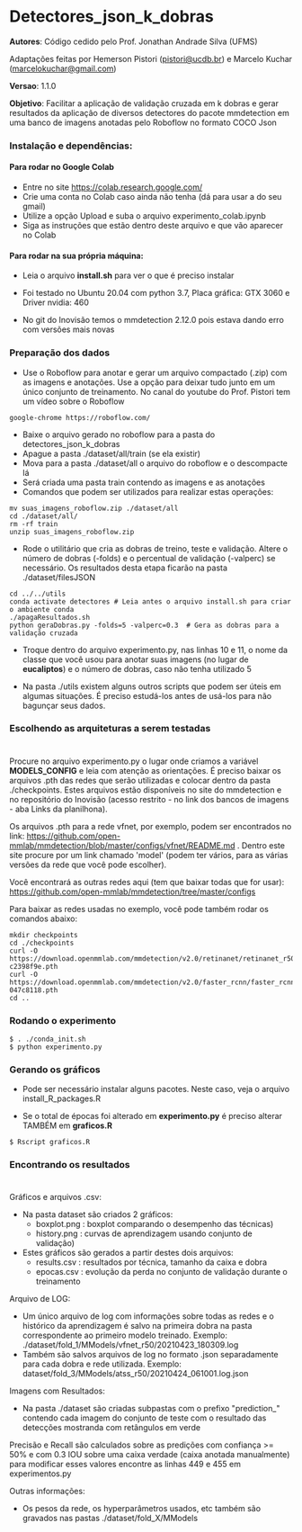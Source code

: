 # Detectores_json_k_dobras
__Autores__: Código cedido pelo Prof. Jonathan Andrade Silva (UFMS) 

Adaptações feitas por Hemerson Pistori (pistori@ucdb.br) e Marcelo Kuchar (marcelokuchar@gmail.com)

__Versao__: 1.1.0

__Objetivo__: Facilitar a aplicação de validação cruzada em k dobras e gerar resultados da aplicação 
de diversos detectores do pacote mmdetection em uma banco de imagens anotadas pelo Roboflow no formato COCO Json


### Instalação e dependências:

#### Para rodar no Google Colab 

- Entre no site https://colab.research.google.com/
- Crie uma conta no Colab caso ainda não tenha (dá para usar a do seu gmail)
- Utilize a opção Upload e suba o arquivo experimento_colab.ipynb
- Siga as instruções que estão dentro deste arquivo e que vão aparecer no Colab


#### Para rodar na sua própria máquina:

- Leia o arquivo **install.sh** para ver o que é preciso instalar

- Foi testado no Ubuntu 20.04 com python 3.7, Placa gráfica: GTX 3060 e Driver nvidia: 460

- No git do Inovisão temos o mmdetection 2.12.0 pois estava dando erro com versões mais novas



### Preparação dos dados
 
- Use o Roboflow para anotar e gerar um arquivo compactado (.zip) com as imagens e anotações. Use a opção para deixar tudo junto em um único conjunto de treinamento. No canal do youtube do Prof. Pistori tem um vídeo sobre o Roboflow

```
google-chrome https://roboflow.com/
```

- Baixe o arquivo gerado no roboflow para a pasta do detectores_json_k_dobras
- Apague a pasta ./dataset/all/train (se ela existir)
- Mova para a pasta ./dataset/all o arquivo do roboflow e o descompacte lá
- Será criada uma pasta train contendo as imagens e as anotações 
- Comandos que podem ser utilizados para realizar estas operações:

```
mv suas_imagens_roboflow.zip ./dataset/all
cd ./dataset/all/  
rm -rf train
unzip suas_imagens_roboflow.zip
```

- Rode o utilitário que cria as dobras de treino, teste e validação. Altere o número de dobras (-folds) e o percentual de validação (-valperc) se necessário. Os resultados desta etapa ficarão na pasta ./dataset/filesJSON 

```
cd ../../utils
conda activate detectores # Leia antes o arquivo install.sh para criar o ambiente conda
./apagaResultados.sh  
python geraDobras.py -folds=5 -valperc=0.3  # Gera as dobras para a validação cruzada 
```

- Troque dentro do arquivo experimento.py, nas linhas 10 e 11, o nome da classe que você usou para anotar suas imagens (no lugar de **eucaliptos**) e o número de dobras, caso não tenha utilizado 5

- Na pasta ./utils existem alguns outros scripts que podem ser úteis em algumas situações. É preciso estudá-los antes de usá-los para não bagunçar seus dados.



### Escolhendo as arquiteturas a serem testadas
# 

Procure no arquivo experimento.py o lugar onde criamos a variável **MODELS_CONFIG** e leia com atenção as orientações. É preciso baixar os arquivos .pth das redes que serão utilizadas e colocar dentro da pasta ./checkpoints. Estes arquivos estão disponíveis no site do mmdetection e no repositório do Inovisão (acesso restrito - no link dos bancos de imagens - aba Links da planilhona). 

Os arquivos .pth para a rede vfnet, por exemplo, podem ser encontrados no link:
https://github.com/open-mmlab/mmdetection/blob/master/configs/vfnet/README.md . Dentro este site procure por um link chamado 'model' (podem ter vários, para as várias versões da rede que você pode escolher).

Você encontrará as outras redes aqui (tem que baixar todas que for usar):
https://github.com/open-mmlab/mmdetection/tree/master/configs

Para baixar as redes usadas no exemplo, você pode também rodar os comandos abaixo:

```
mkdir checkpoints
cd ./checkpoints
curl -O https://download.openmmlab.com/mmdetection/v2.0/retinanet/retinanet_r50_fpn_1x_coco/retinanet_r50_fpn_1x_coco_20200130-c2398f9e.pth
curl -O https://download.openmmlab.com/mmdetection/v2.0/faster_rcnn/faster_rcnn_r50_fpn_1x_coco/faster_rcnn_r50_fpn_1x_coco_20200130-047c8118.pth
cd ..
```


### Rodando o experimento 

```
$ . ./conda_init.sh
$ python experimento.py
```

### Gerando os gráficos

- Pode ser necessário instalar alguns pacotes. Neste caso, veja o arquivo install_R_packages.R

- Se o total de épocas foi alterado em **experimento.py** é preciso alterar TAMBÉM em **graficos.R**

```
$ Rscript graficos.R
```


### Encontrando os resultados
# 

Gráficos e arquivos .csv:
- Na pasta dataset são criados 2 gráficos:
  - boxplot.png : boxplot comparando o desempenho das técnicas)
  - history.png : curvas de aprendizagem usando conjunto de validação)
- Estes gráficos são gerados a partir destes dois arquivos:
  - results.csv : resultados por técnica, tamanho da caixa e dobra
  - epocas.csv : evolução da perda no conjunto de validação durante o treinamento

Arquivo de LOG:
- Um único arquivo de log com informações sobre todas as redes e o
  histórico da aprendizagem é salvo na primeira dobra na pasta
  correspondente ao primeiro modelo treinado. Exemplo:
  ./dataset/fold_1/MModels/vfnet_r50/20210423_180309.log
- Também são salvos arquivos de log no formato .json  separadamente
  para cada dobra e rede utilizada. Exemplo:
  dataset/fold_3/MModels/atss_r50/20210424_061001.log.json
 
  
Imagens com Resultados:
- Na pasta ./dataset são criadas subpastas com o prefixo
  "prediction_" contendo cada imagem do conjunto de teste com o
  resultado das detecções mostranda com retângulos em verde

Precisão e Recall são calculados sobre as predições com confiança >= 50% e com 0.3 IOU sobre uma caixa verdade (caixa anotada manualmente) para modificar esses valores encontre as linhas 449 e 455 em experimentos.py


Outras informações:
- Os pesos da rede, os hyperparâmetros usados, etc também são gravados nas pastas 
  ./dataset/fold_X/MModels

